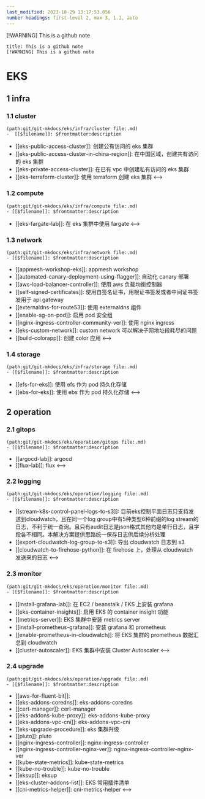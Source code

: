 ```yaml
---
last_modified: 2023-10-29 13:17:53.056
number headings: first-level 2, max 3, 1.1, auto
---
```


[!WARNING] This is a github note

```ad-attention
title: This is a github note
[!WARNING] This is a github note
```

# EKS

## 1 infra

### 1.1 cluster

```expander
(path:git/git-mkdocs/eks/infra/cluster file:.md)
-  [[$filename]]: $frontmatter:description
```
-  [[eks-public-access-cluster]]: 创建公有访问的 eks 集群
-  [[eks-public-access-cluster-in-china-region]]: 在中国区域，创建共有访问的 eks 集群
-  [[eks-private-access-cluster]]: 在已有 vpc 中创建私有访问的 eks 集群
-  [[eks-terraform-cluster]]: 使用 terraform 创建 eks 集群
<-->

### 1.2 compute

```expander
(path:git/git-mkdocs/eks/infra/compute file:.md)
- [[$filename]]: $frontmatter:description
```
- [[eks-fargate-lab]]: 在 eks 集群中使用 fargate
<-->

### 1.3 network

```expander
(path:git/git-mkdocs/eks/infra/network file:.md)
- [[$filename]]: $frontmatter:description
```
- [[appmesh-workshop-eks]]: appmesh workshop
- [[automated-canary-deployment-using-flagger]]: 自动化 canary 部署
- [[aws-load-balancer-controller]]: 使用 aws 负载均衡控制器
- [[self-signed-certificates]]: 使用自签名证书，用根证书签发或者中间证书签发用于 api gateway
- [[externaldns-for-route53]]: 使用 externaldns 组件
- [[enable-sg-on-pod]]: 启用 pod 安全组
- [[nginx-ingress-controller-community-ver]]: 使用 nginx ingress
- [[eks-custom-network]]: custom network 可以解决子网地址段耗尽的问题
- [[build-colorapp]]: 创建 color 应用
<-->

### 1.4 storage

```expander
(path:git/git-mkdocs/eks/infra/storage file:.md)
- [[$filename]]: $frontmatter:description
```
- [[efs-for-eks]]: 使用 efs 作为 pod 持久化存储
- [[ebs-for-eks]]: 使用 ebs 作为 pod 持久化存储 
<-->

## 2 operation
### 2.1 gitops

```expander
(path:git/git-mkdocs/eks/operation/gitops file:.md)
- [[$filename]]: $frontmatter:description
```
- [[argocd-lab]]: argocd
- [[flux-lab]]: flux
<-->

### 2.2 logging

```expander
(path:git/git-mkdocs/eks/operation/logging file:.md)
- [[$filename]]: $frontmatter:description
```
- [[stream-k8s-control-panel-logs-to-s3]]: 目前eks控制平面日志只支持发送到cloudwatch，且在同一个log group中有5种类型6种前缀的log stream的日志，不利于统一查询。且只有audit日志是json格式其他均是单行日志，且字段各不相同。本解决方案提供思路统一保存日志供后续分析处理
- [[export-cloudwatch-log-group-to-s3]]: 导出 cloudwatch 日志到 s3
- [[cloudwatch-to-firehose-python]]: 在 firehose 上，处理从 cloudwatch 发送来的日志
<-->

### 2.3 monitor

```expander
(path:git/git-mkdocs/eks/operation/monitor file:.md)
- [[$filename]]: $frontmatter:description
```
- [[install-grafana-lab]]: 在 EC2 / beanstalk / EKS 上安装 grafana 
- [[eks-container-insights]]: 启用 EKS 的 container insight 功能
- [[metrics-server]]: EKS 集群中安装 metrics server
- [[install-prometheus-grafana]]: 安装 grafana 和 prometheus
- [[enable-prometheus-in-cloudwatch]]: 将 EKS 集群的 prometheus 数据汇总到 cloudwatch
- [[cluster-autoscaler]]: EKS 集群中安装 Cluster Autoscaler
<-->

### 2.4 upgrade

```expander
(path:git/git-mkdocs/eks/operation/upgrade file:.md)
- [[$filename]]: $frontmatter:description
```
- [[aws-for-fluent-bit]]: 
- [[eks-addons-coredns]]: eks-addons-coredns
- [[cert-manager]]: cert-manager
- [[eks-addons-kube-proxy]]: eks-addons-kube-proxy
- [[eks-addons-vpc-cni]]: eks-addons-vpc-cni
- [[eks-upgrade-procedure]]: eks 集群升级
- [[pluto]]: pluto
- [[nginx-ingress-controller]]: nginx-ingress-controller
- [[nginx-ingress-controller-nginx-ver]]: nginx-ingress-controller-nginx-ver
- [[kube-state-metrics]]: kube-state-metrics
- [[kube-no-trouble]]: kube-no-trouble
- [[eksup]]: eksup
- [[eks-cluster-addons-list]]: EKS 常用插件清单
- [[cni-metrics-helper]]: cni-metrics-helper
<-->
